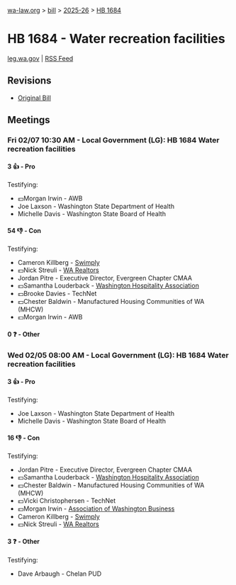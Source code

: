[wa-law.org](/) > [bill](/bill/) > [2025-26](/bill/2025-26/) > [HB 1684](/bill/2025-26/hb/1684/)

# HB 1684 - Water recreation facilities
[leg.wa.gov](https://app.leg.wa.gov/billsummary?BillNumber=1684&Year=2025&Initiative=false) | [RSS Feed](./rss.xml)

## Revisions
* [Original Bill](1/)

## Meetings
### Fri 02/07 10:30 AM - Local Government (LG): HB 1684 Water recreation facilities
#### 3 👍 - Pro
Testifying:
* 💵Morgan Irwin - AWB
* Joe Laxson - Washington State Department of Health
* Michelle Davis - Washington State Board of Health

#### 54 👎 - Con
Testifying:
* Cameron Killberg - [Swimply](/org/swimply/)
* 💵Nick Streuli - [WA Realtors](/org/washington_association_of_realtors/)
* Jordan Pitre - Executive Director, Evergreen Chapter CMAA
* 💵Samantha Louderback - [Washington Hospitality Association](/org/washington_hospitality_association/)
* 💵Brooke Davies - TechNet
* 💵Chester Baldwin - Manufactured Housing Communities of WA (MHCW)
* 💵Morgan Irwin - AWB

#### 0 ❓ - Other

### Wed 02/05 08:00 AM - Local Government (LG): HB 1684 Water recreation facilities
#### 3 👍 - Pro
Testifying:
* Joe Laxson - Washington State Department of Health
* Michelle Davis - Washington State Board of Health

#### 16 👎 - Con
Testifying:
* Jordan Pitre - Executive Director, Evergreen Chapter CMAA
* 💵Samantha Louderback - [Washington Hospitality Association](/org/washington_hospitality_association/)
* 💵Chester Baldwin - Manufactured Housing Communities of WA (MHCW)
* 💵Vicki Christophersen - TechNet
* 💵Morgan Irwin - [Association of Washington Business](/org/association_of_washington_business/)
* Cameron Killberg - [Swimply](/org/swimply/)
* 💵Nick Streuli - [WA Realtors](/org/washington_association_of_realtors/)

#### 3 ❓ - Other
Testifying:
* Dave Arbaugh - Chelan PUD

